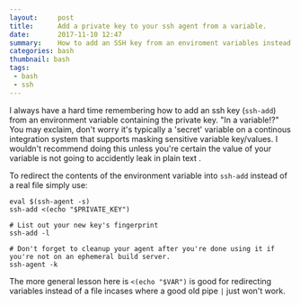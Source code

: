 ```yaml
---
layout:     post
title:      Add a private key to your ssh agent from a variable.
date:       2017-11-10 12:47
summary:    How to add an SSH key from an enviroment variables instead of file.
categories: bash
thumbnail: bash
tags:
 - bash
 - ssh
---
```


I always have a hard time remembering how to add an ssh key (`ssh-add`) from an environment variable containing the private key.  "In a variable!?"  You may exclaim, don't worry it's typically a 'secret' variable on a continous integration system that supports masking sensitive variable key/values.  I wouldn't recommend doing this unless you're certain the value of your variable is not going to accidently leak in plain text .

To redirect the contents of the environment variable into `ssh-add` instead of a real file simply use:

```
eval $(ssh-agent -s) 
ssh-add <(echo "$PRIVATE_KEY") 

# List out your new key's fingerprint
ssh-add -l

# Don't forget to cleanup your agent after you're done using it if you're not on an ephemeral build server.
ssh-agent -k
```

The more general lesson here is `<(echo "$VAR")` is good for redirecting variables instead of a file incases where a good old pipe `|` just won't work.
